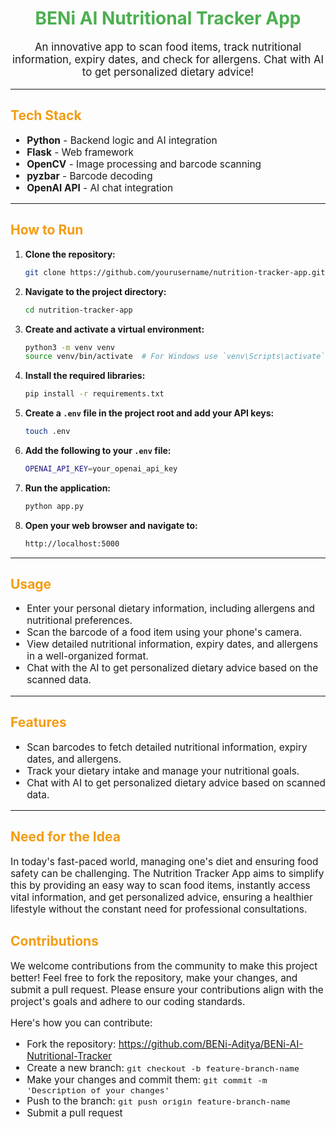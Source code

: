 <!-- README.md -->

<h1 align="center" style="color: #4CAF50;">BENi AI Nutritional Tracker App</h1>

<p align="center" style="font-size: 1.2em;">An innovative app to scan food items, track nutritional information, expiry dates, and check for allergens. Chat with AI to get personalized dietary advice!</p>

---

<h2 style="color: #f39c12;">Tech Stack</h2>
<ul style="font-size: 1.1em;">
    <li><strong>Python</strong> - Backend logic and AI integration</li>
    <li><strong>Flask</strong> - Web framework</li>
    <li><strong>OpenCV</strong> - Image processing and barcode scanning</li>
    <li><strong>pyzbar</strong> - Barcode decoding</li>
    <li><strong>OpenAI API</strong> - AI chat integration</li>
</ul>

---

<h2 style="color: #f39c12;">How to Run</h2>

1. **Clone the repository:**

    ```sh
    git clone https://github.com/yourusername/nutrition-tracker-app.git
    ```

2. **Navigate to the project directory:**

    ```sh
    cd nutrition-tracker-app
    ```

3. **Create and activate a virtual environment:**

    ```sh
    python3 -m venv venv
    source venv/bin/activate  # For Windows use `venv\Scripts\activate`
    ```

4. **Install the required libraries:**

    ```sh
    pip install -r requirements.txt
    ```

5. **Create a `.env` file in the project root and add your API keys:**

    ```sh
    touch .env
    ```

6. **Add the following to your `.env` file:**

    ```sh
    OPENAI_API_KEY=your_openai_api_key
    ```

7. **Run the application:**

    ```sh
    python app.py
    ```

8. **Open your web browser and navigate to:**

    ```sh
    http://localhost:5000
    ```

---

<h2 style="color: #f39c12;">Usage</h2>

<ul style="font-size: 1.1em;">
    <li>Enter your personal dietary information, including allergens and nutritional preferences.</li>
    <li>Scan the barcode of a food item using your phone's camera.</li>
    <li>View detailed nutritional information, expiry dates, and allergens in a well-organized format.</li>
    <li>Chat with the AI to get personalized dietary advice based on the scanned data.</li>
</ul>

---

<h2 style="color: #f39c12;">Features</h2>

<ul style="font-size: 1.1em;">
    <li>Scan barcodes to fetch detailed nutritional information, expiry dates, and allergens.</li>
    <li>Track your dietary intake and manage your nutritional goals.</li>
    <li>Chat with AI to get personalized dietary advice based on scanned data.</li>
</ul>

---

<h2 style="color: #f39c12;">Need for the Idea</h2>
<p style="font-size: 1.1em;">In today's fast-paced world, managing one's diet and ensuring food safety can be challenging. The Nutrition Tracker App aims to simplify this by providing an easy way to scan food items, instantly access vital information, and get personalized advice, ensuring a healthier lifestyle without the constant need for professional consultations.</p>


<h2 style="color: #f39c12;">Contributions</h2>
<p style="font-size: 1.1em;">We welcome contributions from the community to make this project better! Feel free to fork the repository, make your changes, and submit a pull request. Please ensure your contributions align with the project's goals and adhere to our coding standards.</p>

<p style="font-size: 1.1em;">Here's how you can contribute:</p>
<ul style="font-size: 1.1em;">
    <li>Fork the repository: <a href="https://github.com/BENi-Aditya/BENi-AI-Nutritional-Tracker">https://github.com/BENi-Aditya/BENi-AI-Nutritional-Tracker</a></li>
    <li>Create a new branch: <code>git checkout -b feature-branch-name</code></li>
    <li>Make your changes and commit them: <code>git commit -m 'Description of your changes'</code></li>
    <li>Push to the branch: <code>git push origin feature-branch-name</code></li>
    <li>Submit a pull request</li>
</ul>


